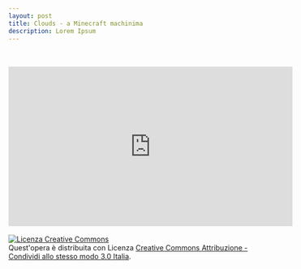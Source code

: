 ```yaml
---
layout: post
title: Clouds - a Minecraft machinima
description: Lorem Ipsum
---
```

<br>
<br>


<div class="media-container">
<iframe id="youtube-player"  src="https://www.youtube.com/embed/223dZD_pItQ" webkitallowfullscreen mozallowfullscreen allowfullscreen scrolling="no" frameborder="0" width="560" height="315"></iframe>
</div>

<br>
<a rel="license" href="http://creativecommons.org/licenses/by-sa/3.0/it/"><img alt="Licenza Creative Commons" style="border-width:0" src="https://i.creativecommons.org/l/by-sa/3.0/it/88x31.png" /></a><br />Quest'opera è distribuita con Licenza <a rel="license" href="http://creativecommons.org/licenses/by-sa/3.0/it/">Creative Commons Attribuzione - Condividi allo stesso modo 3.0 Italia</a>.
